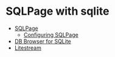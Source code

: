 # SQLPage with sqlite

- [SQLPage](https://github.com/sqlpage/SQLPage)
    - [Configuring SQLPage](https://github.com/sqlpage/SQLPage/blob/main/configuration.md)
- [DB Browser for SQLite](https://github.com/sqlitebrowser/sqlitebrowser)
- [Litestream](https://github.com/benbjohnson/litestream)
